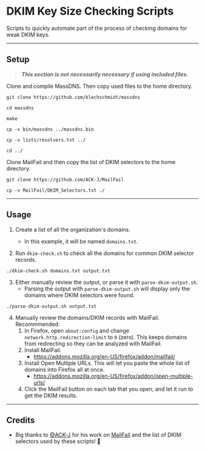 
DKIM Key Size Checking Scripts
=============================

Scripts to quickly automate part of the process of checking domains for weak DKIM keys.

---

## Setup 

> ***This section is not necessarily necessary if using included files.***

Clone and compile MassDNS. Then copy used files to the home directory.

```
git clone https://github.com/blechschmidt/massdns

cd massdns

make

cp -v bin/massdns ../massdns.bin

cp -v lists/resolvers.txt ../

cd ../
```


Clone MailFail and then copy the list of DKIM selectors to the home directory.

```
git clone https://github.com/ACK-J/MailFail

cp -v MailFail/DKIM_Selectors.txt ./
```

---

## Usage

1. Create a list of all the organization's domains.
    - In this example, it will be named `domains.txt`.


2. Run `dkim-check.sh` to check all the domains for common DKIM selector records.

```
./dkim-check.sh domains.txt output.txt
```


3. Either manually review the output, or parse it with `parse-dkim-output.sh`.
    - Parsing the output with `parse-dkim-output.sh` will display only the domains where DKIM selectors were found.

```
./parse-dkim-output.sh output.txt
```


4. Manually review the domains/DKIM records with MailFail. Recommmended:
    1. In Firefox, open `about:config` and change `network.http.redirection-limit` to `0` (zero). This keeps domains from redirecting so they can be analyzed with MailFail.
    2. Install MailFail.
        - https://addons.mozilla.org/en-US/firefox/addon/mailfail/
    3. Install Open Multiple URLs. This will let you paste the whole list of domains into Firefox all at once.
        - https://addons.mozilla.org/en-US/firefox/addon/open-multiple-urls/
    4. Click the MailFail button on each tab that you open, and let it run to get the DKIM results.



---

## Credits

- Big thanks to [@ACK-J](https://github.com/ACK-J) for his work on [MailFail](https://github.com/ACK-J/MailFail) and the list of DKIM selectors used by these scripts! 🙂